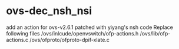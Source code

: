 # ovs-dec_nsh_nsi
add an action for ovs-v2.6.1 patched with yiyang's nsh code
Replace following files
/ovs/inlcude/openvswitch/ofp-actions.h
/ovs/lib/ofp-actions.c
/ovs/ofproto/ofproto-dpif-xlate.c
